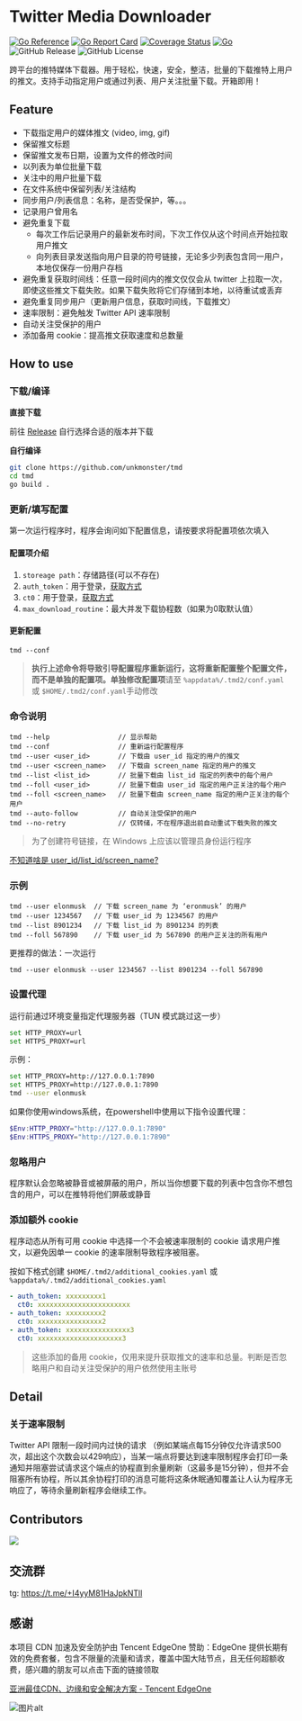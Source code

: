 # Twitter Media Downloader

[![Go Reference](https://pkg.go.dev/badge/github.com/unkmonster/tmd.svg)](https://pkg.go.dev/github.com/unkmonster/tmd)
[![Go Report Card](https://goreportcard.com/badge/github.com/unkmonster/tmd)](https://goreportcard.com/report/github.com/unkmonster/tmd)
[![Coverage Status](https://coveralls.io/repos/github/unkmonster/tmd/badge.svg?branch=master)](https://coveralls.io/github/unkmonster/tmd?branch=master)
[![Go](https://github.com/unkmonster/tmd/actions/workflows/go.yml/badge.svg)](https://github.com/unkmonster/tmd/actions/workflows/go.yml)
![GitHub Release](https://img.shields.io/github/v/release/unkmonster/tmd) 
![GitHub License](https://img.shields.io/github/license/unkmonster/tmd?logo=github)

跨平台的推特媒体下载器。用于轻松，快速，安全，整洁，批量的下载推特上用户的推文。支持手动指定用户或通过列表、用户关注批量下载。开箱即用！

## Feature

- 下载指定用户的媒体推文 (video, img, gif)
- 保留推文标题
- 保留推文发布日期，设置为文件的修改时间
- 以列表为单位批量下载
- 关注中的用户批量下载
- 在文件系统中保留列表/关注结构
- 同步用户/列表信息：名称，是否受保护，等。。。
- 记录用户曾用名
- 避免重复下载
  - 每次工作后记录用户的最新发布时间，下次工作仅从这个时间点开始拉取用户推文
  - 向列表目录发送指向用户目录的符号链接，无论多少列表包含同一用户，本地仅保存一份用户存档
- 避免重复获取时间线：任意一段时间内的推文仅仅会从 twitter 上拉取一次，即使这些推文下载失败。如果下载失败将它们存储到本地，以待重试或丢弃
- 避免重复同步用户（更新用户信息，获取时间线，下载推文）
- 速率限制：避免触发 Twitter API 速率限制
- 自动关注受保护的用户
- 添加备用 cookie：提高推文获取速度和总数量

## How to use

### 下载/编译

**直接下载**

前往 [Release](https://github.com/unkmonster/tmd/releases/latest) 自行选择合适的版本并下载

**自行编译**

```bash
git clone https://github.com/unkmonster/tmd
cd tmd
go build .
```

### 更新/填写配置

第一次运行程序时，程序会询问如下配置信息，请按要求将配置项依次填入

#### 配置项介绍

1. `storeage path`：存储路径(可以不存在)
2. `auth_token`：用于登录，[获取方式](https://github.com/unkmonster/tmd/blob/master/doc/help.md#获取-cookie)
3. `ct0`：用于登录，[获取方式](https://github.com/unkmonster/tmd/blob/master/doc/help.md#获取-cookie)
4. `max_download_routine`：最大并发下载协程数（如果为0取默认值）

#### 更新配置

```shell
tmd --conf
```

> **执行上述命令将导致引导配置程序重新运行，这将重新配置整个配置文件，而不是单独的配置项。单独修改配置项**请至 `%appdata%/.tmd2/conf.yaml` 或 `$HOME/.tmd2/conf.yaml`手动修改

### 命令说明

```
tmd --help                 // 显示帮助
tmd --conf                 // 重新运行配置程序
tmd --user <user_id>       // 下载由 user_id 指定的用户的推文
tmd --user <screen_name>   // 下载由 screen_name 指定的用户的推文
tmd --list <list_id>       // 批量下载由 list_id 指定的列表中的每个用户
tmd --foll <user_id>       // 批量下载由 user_id 指定的用户正关注的每个用户
tmd --foll <screen_name>   // 批量下载由 screen_name 指定的用户正关注的每个用户
tmd --auto-follow          // 自动关注受保护的用户
tmd --no-retry             // 仅转储，不在程序退出前自动重试下载失败的推文
```

> 为了创建符号链接，在 Windows 上应该以管理员身份运行程序

[不知道啥是 user_id/list_id/screen_name?](https://github.com/unkmonster/tmd/blob/master/doc/help.md#%E8%8E%B7%E5%8F%96-list_id-user_id-screen_name)

### 示例

```
tmd --user elonmusk  // 下载 screen_name 为 ‘eronmusk’ 的用户
tmd --user 1234567   // 下载 user_id 为 1234567 的用户
tmd --list 8901234   // 下载 list_id 为 8901234 的列表
tmd --foll 567890    // 下载 user_id 为 567890 的用户正关注的所有用户
```

更推荐的做法：一次运行

```shell
tmd --user elonmusk --user 1234567 --list 8901234 --foll 567890
```

### 设置代理

运行前通过环境变量指定代理服务器（TUN 模式跳过这一步）

```bash
set HTTP_PROXY=url
set HTTPS_PROXY=url
```

示例：
```bash
set HTTP_PROXY=http://127.0.0.1:7890
set HTTPS_PROXY=http://127.0.0.1:7890
tmd --user elonmusk
```

如果你使用windows系统，在powershell中使用以下指令设置代理：
```powershell
$Env:HTTP_PROXY="http://127.0.0.1:7890"
$Env:HTTPS_PROXY="http://127.0.0.1:7890"
```

### 忽略用户

程序默认会忽略被静音或被屏蔽的用户，所以当你想要下载的列表中包含你不想包含的用户，可以在推特将他们屏蔽或静音

### 添加额外 cookie

程序动态从所有可用 cookie 中选择一个不会被速率限制的 cookie 请求用户推文，以避免因单一 cookie 的速率限制导致程序被阻塞。

按如下格式创建 `$HOME/.tmd2/additional_cookies.yaml` 或 `%appdata%/.tmd2/additional_cookies.yaml`

```yaml
- auth_token: xxxxxxxxx1
  ct0: xxxxxxxxxxxxxxxxxxxxxxx
- auth_token: xxxxxxxxx2
  ct0: xxxxxxxxxxxxxxxx2
- auth_token: xxxxxxxxxxxxxxxx3
  ct0: xxxxxxxxxxxxxxxxxxxxx3
```
> 这些添加的备用 cookie，仅用来提升获取推文的速率和总量。判断是否忽略用户和自动关注受保护的用户依然使用主账号

## Detail

### 关于速率限制

Twitter API 限制一段时间内过快的请求 （例如某端点每15分钟仅允许请求500次，超出这个次数会以429响应），当某一端点将要达到速率限制程序会打印一条通知并阻塞尝试请求这个端点的协程直到余量刷新（这最多是15分钟），但并不会阻塞所有协程，所以其余协程打印的消息可能将这条休眠通知覆盖让人认为程序无响应了，等待余量刷新程序会继续工作。

## Contributors

![](https://contrib.rocks/image?repo=unkmonster/tmd) 

## 交流群

tg: https://t.me/+I4yyM81HaJpkNTll

## 感谢

本项目 CDN 加速及安全防护由 Tencent EdgeOne 赞助：EdgeOne 提供长期有效的免费套餐，包含不限量的流量和请求，覆盖中国大陆节点，且无任何超额收费，感兴趣的朋友可以点击下面的链接领取

<a href="https://edgeone.ai/zh?from=github">亚洲最佳CDN、边缘和安全解决方案 - Tencent EdgeOne</a>

<img src="https://edgeone.ai/media/34fe3a45-492d-4ea4-ae5d-ea1087ca7b4b.png" alt="图片alt" title="图片title">


